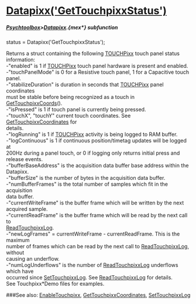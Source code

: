 # [Datapixx('GetTouchpixxStatus')](Datapixx-GetTouchpixxStatus) 
##### [Psychtoolbox](Psychtoolbox)>[Datapixx](Datapixx).{mex*} subfunction

status = Datapixx('GetTouchpixxStatus');

Returns a struct containing the following [TOUCHPixx](TOUCHPixx) touch panel status  
information:  
-"enabled" is 1 if [TOUCHPixx](TOUCHPixx) touch panel hardware is present and enabled.  
-"touchPanelMode" is 0 for a Resistive touch panel, 1 for a Capacitive touch  
panel.  
-"stabilizeDuration" is duration in seconds that [TOUCHPixx](TOUCHPixx) panel coordinates  
must be stable before being recognized as a touch in [GetTouchpixxCoords](GetTouchpixxCoords)().  
-"isPressed" is 1 if touch panel is currently being pressed.  
-"touchX", "touchY" current touch coordinates.  See [GetTouchpixxCoordinates](GetTouchpixxCoordinates) for  
details.  
-"logRunning" is 1 if [TOUCHPixx](TOUCHPixx) activity is being logged to RAM buffer.  
-"logContinuous" is 1 if continuous position/timetag updates will be logged at  
200Hz during a panel touch, or 0 if logging only returns initial press and  
release events.  
-"bufferBaseAddress" is the acquisition data buffer base address within the  
Datapixx.  
-"bufferSize" is the number of bytes in the acquisition data buffer.  
-"numBufferFrames" is the total number of samples which fit in the acquisition  
data buffer.  
-"currentWriteFrame" is the buffer frame which will be written by the next  
acquired sample.  
-"currentReadFrame" is the buffer frame which will be read by the next call to  
[ReadTouchpixxLog](ReadTouchpixxLog).  
-"newLogFrames" = currentWriteFrame - currentReadFrame. This is the maximum  
number of frames which can be read by the next call to [ReadTouchpixxLog](ReadTouchpixxLog), without  
causing an underflow.  
-"numLogUnderflows" is the number of [ReadTouchpixxLog](ReadTouchpixxLog) underflows which have  
occurred since [SetTouchpixxLog](SetTouchpixxLog). See [ReadTouchpixxLog](ReadTouchpixxLog) for details.  
See Touchpixx\*Demo files for examples.  
  


###See also:
[EnableTouchpixx](Datapixx-EnableTouchpixx), [GetTouchpixxCoordinates](Datapixx-GetTouchpixxCoordinates), [SetTouchpixxLog](Datapixx-SetTouchpixxLog)
